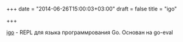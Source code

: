 +++
date = "2014-06-26T15:00:03+03:00"
draft = false
title = "igo"

+++

<p><a href="https://github.com/sbinet/igo">igo</a> - REPL для языка программрования Go. Основан на go-eval</p>

